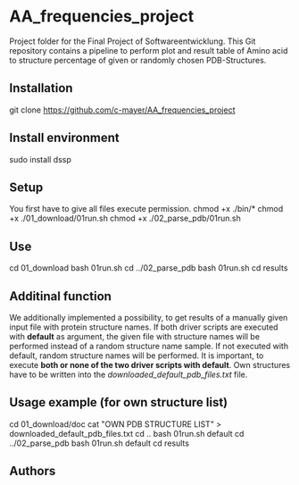 # AA_frequencies_project
Project folder for the Final Project of Softwareentwicklung.
This Git repository contains a pipeline to perform plot and result table of Amino acid to structure percentage of given or randomly chosen PDB-Structures.

## Installation
git clone https://github.com/c-mayer/AA_frequencies_project

## Install environment
sudo install dssp

## Setup
You first have to give all files execute permission.
chmod +x ./bin/*
chmod +x ./01_download/01run.sh
chmod +x ./02_parse_pdb/01run.sh

## Use
cd 01_download
bash 01run.sh
cd ../02_parse_pdb
bash 01run.sh
cd results

## Additinal function
We additionally implemented a possibility, to get results of a manually given input file with protein structure names.
If both driver scripts are executed with **default** as argument, the given file with structure names will be performed instead of a random structure name sample.
If not executed with default, random structure names will be performed.
It is important, to execute **both or none of the two driver scripts with default**. Own structures have to be written into the *downloaded_default_pdb_files.txt* file.

## Usage example (for own structure list)
cd 01_download/doc
cat "OWN PDB STRUCTURE LIST" > downloaded_default_pdb_files.txt
cd ..
bash 01run.sh default
cd ../02_parse_pdb
bash 01run.sh default
cd results

## Authors

